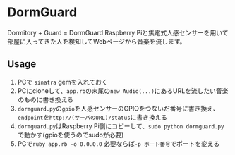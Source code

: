 # DormGuard

Dormitory + Guard = DormGuard
Raspberry Piと焦電式人感センサーを用いて部屋に入ってきた人を検知してWebページから音楽を流します。

## Usage
1. PCで `sinatra` gemを入れておく
2. PCにcloneして、`app.rb`の末尾の`new Audio(...)`にあるURLを流したい音楽のものに書き換える
3. `dormguard.py`の`gpio`を人感センサーのGPIOをつないだ番号に書き換え、`endpoint`を`http://(サーバのURL)/status`に書き換える
4. `dormguard.py`はRaspberry Pi側にコピーして、`sudo python dormguard.py`で動かす(gpioを使うのでsudoが必要)
5. PCで`ruby app.rb -o 0.0.0.0` 必要ならば`-p ポート番号`でポートを変える

